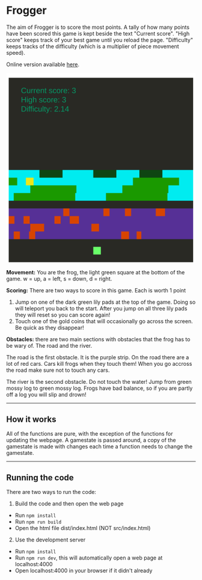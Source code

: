 # Frogger

The aim of Frogger is to score the most points. A tally of how many points have been scored this game is kept beside the text "Current score". "High score" keeps track of your best game until you reload the page. "Difficulty" keeps tracks of the difficulty (which is a multiplier of piece movement speed).

Online version available [here](https://greenyellowlight.github.io/).

![Example of the game](/GAME_IMAGE.png)

**Movement:** You are the frog, the light green square at the bottom of the game. w = up, a = left, s = down, d = right.

**Scoring:** There are two ways to score in this game. Each is worth 1 point

1. Jump on one of the dark green lily pads at the top of the game. Doing so will teleport you back to the start. After you jump on all three lily pads they will reset so you can score again!
2. Touch one of the gold coins that will occasionally go across the screen. Be quick as they disappear!

**Obstacles:** there are two main sections with obstacles that the frog has to be wary of. The road and the river.

The road is the first obstacle. It is the purple strip. On the road there are a lot of red cars. Cars kill frogs when they touch them! When you go accross the road make sure not to touch any cars.

The river is the second obstacle. Do not touch the water! Jump from green mossy log to green mossy log. Frogs have bad balance, so if you are partly off a log you will slip and drown!

---

## How it works


All of the functions are pure, with the exception of the functions for updating the webpage. A gamestate is passed around, a copy of the gamestate is made with changes each time a function needs to change the gamestate.

---


## Running the code

There are two ways to run the code:

1. Build the code and then open the web page

- Run `npm install`
- Run `npm run build`
- Open the html file dist/index.html (NOT src/index.html)

2. Use the development server

- Run `npm install`
- Run `npm run dev`, this will automatically open a web page at localhost:4000
- Open localhost:4000 in your browser if it didn't already



